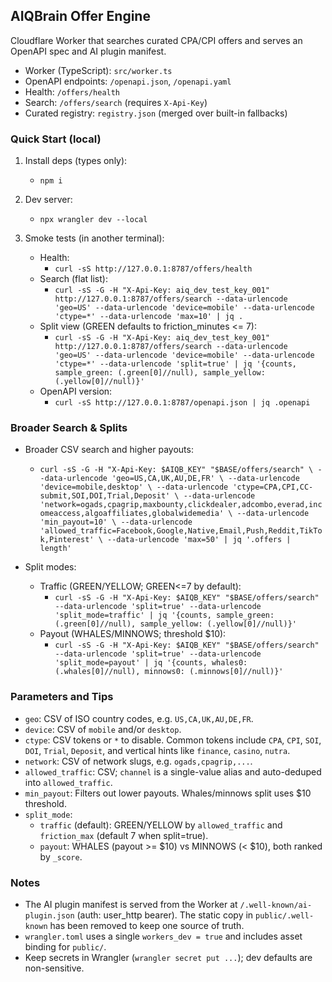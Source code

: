 ## AIQBrain Offer Engine

Cloudflare Worker that searches curated CPA/CPI offers and serves an OpenAPI spec and AI plugin manifest.

- Worker (TypeScript): `src/worker.ts`
- OpenAPI endpoints: `/openapi.json`, `/openapi.yaml`
- Health: `/offers/health`
- Search: `/offers/search` (requires `X-Api-Key`)
- Curated registry: `registry.json` (merged over built-in fallbacks)

### Quick Start (local)

1) Install deps (types only):
   - `npm i`

2) Dev server:
   - `npx wrangler dev --local`

3) Smoke tests (in another terminal):
   - Health:
     - `curl -sS http://127.0.0.1:8787/offers/health`
   - Search (flat list):
     - `curl -sS -G -H "X-Api-Key: aiq_dev_test_key_001" http://127.0.0.1:8787/offers/search --data-urlencode 'geo=US' --data-urlencode 'device=mobile' --data-urlencode 'ctype=*' --data-urlencode 'max=10' | jq .`
   - Split view (GREEN defaults to friction_minutes <= 7):
     - `curl -sS -G -H "X-Api-Key: aiq_dev_test_key_001" http://127.0.0.1:8787/offers/search --data-urlencode 'geo=US' --data-urlencode 'device=mobile' --data-urlencode 'ctype=*' --data-urlencode 'split=true' | jq '{counts, sample_green: (.green[0]//null), sample_yellow: (.yellow[0]//null)}'`
   - OpenAPI version:
     - `curl -sS http://127.0.0.1:8787/openapi.json | jq .openapi`

### Broader Search & Splits

- Broader CSV search and higher payouts:
  - `curl -sS -G -H "X-Api-Key: $AIQB_KEY" "$BASE/offers/search" \
    --data-urlencode 'geo=US,CA,UK,AU,DE,FR' \
    --data-urlencode 'device=mobile,desktop' \
    --data-urlencode 'ctype=CPA,CPI,CC-submit,SOI,DOI,Trial,Deposit' \
    --data-urlencode 'network=ogads,cpagrip,maxbounty,clickdealer,adcombo,everad,incomeaccess,algoaffiliates,globalwidemedia' \
    --data-urlencode 'min_payout=10' \
    --data-urlencode 'allowed_traffic=Facebook,Google,Native,Email,Push,Reddit,TikTok,Pinterest' \
    --data-urlencode 'max=50' | jq '.offers | length'`

- Split modes:
  - Traffic (GREEN/YELLOW; GREEN<=7 by default):
    - `curl -sS -G -H "X-Api-Key: $AIQB_KEY" "$BASE/offers/search" --data-urlencode 'split=true' --data-urlencode 'split_mode=traffic' | jq '{counts, sample_green: (.green[0]//null), sample_yellow: (.yellow[0]//null)}'`
  - Payout (WHALES/MINNOWS; threshold $10):
    - `curl -sS -G -H "X-Api-Key: $AIQB_KEY" "$BASE/offers/search" --data-urlencode 'split=true' --data-urlencode 'split_mode=payout' | jq '{counts, whales0: (.whales[0]//null), minnows0: (.minnows[0]//null)}'`

### Parameters and Tips

- `geo`: CSV of ISO country codes, e.g. `US,CA,UK,AU,DE,FR`.
- `device`: CSV of `mobile` and/or `desktop`.
- `ctype`: CSV tokens or `*` to disable. Common tokens include `CPA`, `CPI`, `SOI`, `DOI`, `Trial`, `Deposit`, and vertical hints like `finance`, `casino`, `nutra`.
- `network`: CSV of network slugs, e.g. `ogads,cpagrip,...`.
- `allowed_traffic`: CSV; `channel` is a single-value alias and auto-deduped into `allowed_traffic`.
- `min_payout`: Filters out lower payouts. Whales/minnows split uses $10 threshold.
- `split_mode`:
  - `traffic` (default): GREEN/YELLOW by `allowed_traffic` and `friction_max` (default 7 when split=true).
  - `payout`: WHALES (payout >= $10) vs MINNOWS (< $10), both ranked by `_score`.

### Notes

- The AI plugin manifest is served from the Worker at `/.well-known/ai-plugin.json` (auth: user_http bearer). The static copy in `public/.well-known` has been removed to keep one source of truth.
- `wrangler.toml` uses a single `workers_dev = true` and includes asset binding for `public/`.
- Keep secrets in Wrangler (`wrangler secret put ...`); dev defaults are non-sensitive.
